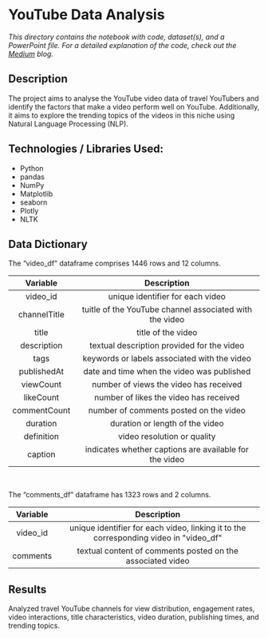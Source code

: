 # YouTube Data Analysis

_This directory contains the notebook with code, dataset(s), and a PowerPoint file. For a detailed explanation of the code, check out the [Medium](https://medium.com/@vijay_sundaram/analysing-popular-travel-youtubers-an-eda-project-using-youtube-video-data-in-python-298910922603) blog._


## Description
The project aims to analyse the YouTube video data of travel YouTubers and identify the factors that make a video perform well on YouTube. Additionally, it aims to explore the trending topics of the videos in this niche using Natural Language Processing (NLP).

## Technologies / Libraries Used:
- Python
- pandas
- NumPy
- Matplotlib
- seaborn
- Plotly
- NLTK

## Data Dictionary
The “video_df” dataframe comprises 1446 rows and 12 columns.

| Variable     | Description                                            |
|:------------:|:------------------------------------------------------:|
| video_id     | unique identifier for each video                       |
| channelTitle | tuitle of the YouTube channel associated with the video |
| title        | title of the video                                     |
| description  | textual description provided for the video             |
| tags         | keywords or labels associated with the video           |
| publishedAt  | date and time when the video was published             |
| viewCount    | number of views the video has received                 |
| likeCount    | number of likes the video has received                 |
| commentCount | number of comments posted on the video                 |
| duration     | duration or length of the video                        |
| definition   | video resolution or quality                            |
| caption      | indicates whether captions are available for the video |

<br>

The “comments_df” dataframe has 1323 rows and 2 columns.

| Variable |                                      Description                                      |
|:--------:|:-------------------------------------------------------------------------------------:|
| video_id | unique identifier for each video, linking it to the corresponding video in "video_df" |
| comments | textual content of comments posted on the associated video                            |

## Results
Analyzed travel YouTube channels for view distribution, engagement rates, video interactions, title characteristics, video duration, publishing times, and trending topics.
